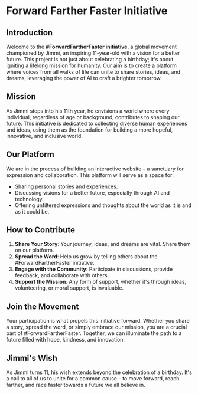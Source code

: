 # Forward Farther Faster Initiative

## Introduction
Welcome to the **#ForwardFartherFaster initiative**, a global movement championed by Jimmi, an inspiring 11-year-old with a vision for a better future. This project is not just about celebrating a birthday; it's about igniting a lifelong mission for humanity. Our aim is to create a platform where voices from all walks of life can unite to share stories, ideas, and dreams, leveraging the power of AI to craft a brighter tomorrow.

## Mission
As Jimmi steps into his 11th year, he envisions a world where every individual, regardless of age or background, contributes to shaping our future. This initiative is dedicated to collecting diverse human experiences and ideas, using them as the foundation for building a more hopeful, innovative, and inclusive world. 

## Our Platform
We are in the process of building an interactive website – a sanctuary for expression and collaboration. This platform will serve as a space for:
- Sharing personal stories and experiences.
- Discussing visions for a better future, especially through AI and technology.
- Offering unfiltered expressions and thoughts about the world as it is and as it could be.

## How to Contribute
1. **Share Your Story**: Your journey, ideas, and dreams are vital. Share them on our platform.
2. **Spread the Word**: Help us grow by telling others about the #ForwardFartherFaster initiative.
3. **Engage with the Community**: Participate in discussions, provide feedback, and collaborate with others.
4. **Support the Mission**: Any form of support, whether it's through ideas, volunteering, or moral support, is invaluable.

## Join the Movement
Your participation is what propels this initiative forward. Whether you share a story, spread the word, or simply embrace our mission, you are a crucial part of #ForwardFartherFaster. Together, we can illuminate the path to a future filled with hope, kindness, and innovation.

## Jimmi's Wish
As Jimmi turns 11, his wish extends beyond the celebration of a birthday. It's a call to all of us to unite for a common cause – to move forward, reach farther, and race faster towards a future we all believe in.
